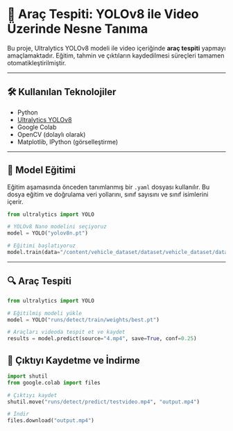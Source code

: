 # 🚗 Araç Tespiti: YOLOv8 ile Video Üzerinde Nesne Tanıma

Bu proje, Ultralytics YOLOv8 modeli ile video içeriğinde **araç tespiti** yapmayı amaçlamaktadır. Eğitim, tahmin ve çıktıların kaydedilmesi süreçleri tamamen otomatikleştirilmiştir.

---

## 🛠️ Kullanılan Teknolojiler

- Python
- [Ultralytics YOLOv8](https://docs.ultralytics.com/)
- Google Colab
- OpenCV (dolaylı olarak)
- Matplotlib, IPython (görselleştirme)

---

## 🧠 Model Eğitimi

Eğitim aşamasında önceden tanımlanmış bir `.yaml` dosyası kullanılır. Bu dosya eğitim ve doğrulama veri yollarını, sınıf sayısını ve sınıf isimlerini içerir.

```python
from ultralytics import YOLO

# YOLOv8 Nano modelini seçiyoruz
model = YOLO("yolov8n.pt")

# Eğitimi başlatıyoruz
model.train(data="/content/vehicle_dataset/dataset/vehicle_dataset/data.yaml", epochs=50)
```
---

## 🔍 Araç Tespiti
```python
from ultralytics import YOLO

# Eğitilmiş modeli yükle
model = YOLO("runs/detect/train/weights/best.pt")

# Araçları videoda tespit et ve kaydet
results = model.predict(source="4.mp4", save=True, conf=0.25)
```
## 💾 Çıktıyı Kaydetme ve İndirme
```python
import shutil
from google.colab import files

# Çıktıyı kaydet
shutil.move("runs/detect/predict/testvideo.mp4", "output.mp4")

# İndir
files.download("output.mp4")
```
